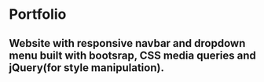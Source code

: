 # Portfolio

## Website with responsive navbar and dropdown menu built with bootsrap, CSS media queries and jQuery(for style manipulation).